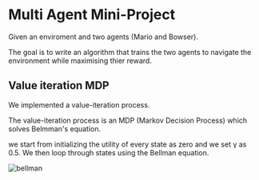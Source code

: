 # Multi Agent Mini-Project

Given an enviroment and two agents (Mario and Bowser).

The goal is to write an algorithm that trains the two agents to navigate the environment while maximising thier reward.


## Value iteration MDP
We implemented a value-iteration process.

The value-iteration process is an MDP (Markov Decision Process) which solves Belmman's equation.

we start from initializing the utility of every state as zero and we set γ as 0.5. We then loop through states using the Bellman equation.

 ![bellman]("bellman.png")
 
 
 
 
 
 
 